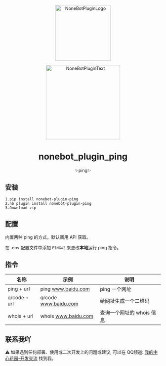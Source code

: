 <div align="center">
  <img src="https://s2.loli.net/2022/06/16/opBDE8Swad5rU3n.png" width="180" height="180" alt="NoneBotPluginLogo">
  <br>
  <p><img src="https://s2.loli.net/2022/06/16/xsVUGRrkbn1ljTD.png" width="240" alt="NoneBotPluginText"></p>
</div>

<div align="center">

# nonebot_plugin_ping
✨ping✨

</div>

## 安装
    1.pip install nonebot-plugin-ping
    2.nb plugin install nonebot-plugin-ping
    3.Download zip

## 配置

内置两种 ping 的方式，默认调用 API 获取。

在 .env 配置文件中添加 `PING=2` 来更改**本地**运行 ping 指令。

## 指令

| 名称          | 示例                 | 说明                    |
| ------------ | -------------------- | ----------------------- |
| ping + url   | ping www.baidu.com   | ping 一个网址            |
| qrcode + url | qrcode www.baidu.com | 给网址生成一个二维码      |
| whois + url  | whois www.baidu.com  | 查询一个网址的 whois 信息 |

## 联系我吖

⚠️ 如果遇到任何部署、使用或二次开发上的问题或建议, 可以在 QQ频道: [我的中心花园-开发交流](https://pd.qq.com/s/8bkfowg3c) 找到我。
